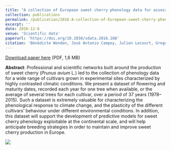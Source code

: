 ```yaml
---
title: "A collection of European sweet cherry phenology data for assessing climate change"
collection: publications
permalink: /publication/2016-A-collection-of-European-sweet-cherry-phenology-data-for-assessing-climate-change
excerpt: ''
date: 2016-12-6
venue: 'Scientific data'
paperurl: 'https://doi.org/10.1038/sdata.2016.108'
citation: 'Bénédicte Wenden, José Antonio Campoy, Julien Lecourt, Gregorio López Ortega, Michael Blanke, Sanja Radičević, Elisabeth Schüller, Andreas Spornberger, Danilo Christen, Hugo Magein, Daniela Giovannini, Carlos Campillo, Svetoslav Malchev, José Miguel Peris, Mekjell Meland, Rolf Stehr, Gérard Charlot, José Quero-García (2016), "A collection of European sweet cherry phenology data for assessing climate change", <i>Scientific Data</i>, Volume 3, Page 160108'
---
```

<i class="ai ai-open-access"></i> [Download paper here](https://www.nature.com/articles/sdata2016108.pdf) (PDF, 1,6 MB)

**Abstract**: Professional and scientific networks built around the production of sweet cherry (<i>Prunus avium</i> L.) led to the collection of phenology data for a wide range of cultivars grown in experimental sites characterized by highly contrasted climatic conditions. We present a dataset of flowering and maturity dates, recorded each year for one tree when available, or the average of several trees for each cultivar, over a period of 37 years (1978–2015). Such a dataset is extremely valuable for characterizing the phenological response to climate change, and the plasticity of the different cultivars’ behaviour under different environmental conditions. In addition, this dataset will support the development of predictive models for sweet cherry phenology exploitable at the continental scale, and will help anticipate breeding strategies in order to maintain and improve sweet cherry production in Europe.

<img src='/bwenden/images/Framework-model.png' />

<script type="text/javascript" src="https://d1bxh8uas1mnw7.cloudfront.net/assets/embed.js"></script><div class="altmetric-embed" data-badge-type="donut" data-altmetric-id="2648228" />
